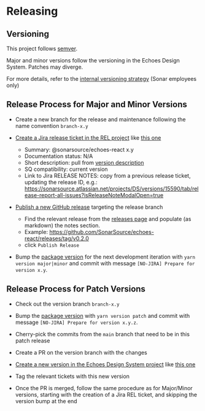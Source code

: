 # Releasing

## Versioning

This project follows [semver](https://semver.org/).

Major and minor versions follow the versioning in the Echoes Design System. Patches may diverge.

For more details, refer to the [internal versioning strategy](https://docs.google.com/document/d/1JkzJVFBN3MPl-uBDgddICfdFf4kXPaRBa6XqaJV0F5U) (Sonar employees only)

## Release Process for Major and Minor Versions

- Create a new branch for the release and maintenance following the name convention `branch-x.y`

- [Create a Jira release ticket in the REL project](https://jira.sonarsource.com/projects/REL) like [this one](https://sonarsource.atlassian.net/jira/software/c/projects/REL/issues/REL-3062)

  - Summary: @sonarsource/echoes-react x.y
  - Documentation status: N/A
  - Short description: pull from [version description](https://sonarsource.atlassian.net/projects/DS/versions/15439/tab/release-report-all-issues)
  - SQ compatibility: current version
  - Link to Jira RELEASE NOTES: copy from a previous release ticket, updating the release ID, e.g.: https://sonarsource.atlassian.net/projects/DS/versions/15590/tab/release-report-all-issues?isReleaseNoteModalOpen=true

- [Publish a new GitHub release](https://github.com/SonarSource/echoes-react/releases/new) targeting the release branch

  - Find the relevant release from the [releases page](https://sonarsource.atlassian.net/projects/DS?selectedItem=com.atlassian.jira.jira-projects-plugin%3Arelease-page) and populate (as markdown) the notes section.
  - Example: https://github.com/SonarSource/echoes-react/releases/tag/v0.2.0
  - click `Publish Release`

- Bump the [package version](https://github.com/SonarSource/echoes-react/blob/main/package.json#L3) for the next development iteration with `yarn version major|minor` and commit with message `[NO-JIRA] Prepare for version x.y`.

## Release Process for Patch Versions

- Check out the version branch `branch-x.y`

- Bump the [package version](https://github.com/SonarSource/echoes-react/blob/main/package.json#L3) with `yarn version patch` and commit with message `[NO-JIRA] Prepare for version x.y.z`.

- Cherry-pick the commits from the `main` branch that need to be in this patch release

- Create a PR on the version branch with the changes

- [Create a new version in the Echoes Design System project](https://sonarsource.atlassian.net/projects/DS?selectedItem=com.atlassian.jira.jira-projects-plugin%3Arelease-page) like [this one](https://sonarsource.atlassian.net/projects/DS/versions/15545)

- Tag the relevant tickets with this new version

- Once the PR is merged, follow the same procedure as for Major/Minor versions, starting with the creation of a Jira REL ticket, and skipping the version bump at the end
